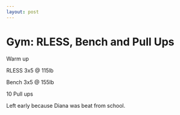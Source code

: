 ```yaml
---
layout: post
---
```


# Gym: RLESS, Bench and Pull Ups

Warm up

RLESS 3x5 @ 115lb  

Bench 3x5 @ 155lb  

10 Pull ups

Left early because Diana was beat from school.
